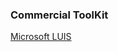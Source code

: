 
### Commercial ToolKit
[Microsoft LUIS](https://docs.microsoft.com/en-us/azure/cognitive-services/luis/luis-concept-intent)
